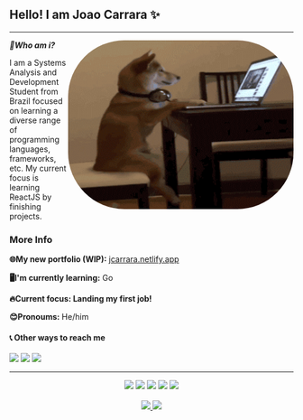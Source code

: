 ## Hello! I am Joao Carrara ✨

---

***🤔Who am i?***   <img align="right" alt="Coding" width="400" src="assets/dog.gif"  height="299" width="302" style="border-radius:100px">

I am a Systems Analysis and Development Student from Brazil focused on learning a diverse range of programming languages, frameworks, etc. My current focus is learning ReactJS by finishing projects.


### More Info
**🌐My new portfolio (WIP):**  [ jcarrara.netlify.app](https://jcarrara.netlify.app/)

**🖥️I'm currently learning:**  Go 

**🔥Current focus: Landing my first job!** 

**😊Pronoums:** He/him

#### 📞 Other ways to reach me 

<div align="left">
 <a href="https://discord.com/users/162296515585507329/" target="_blank"><img src="https://img.shields.io/badge/Discord-7289DA?style=for-the-badge&logo=discord&logoColor=white" target="_blank"></a> 
  <a href = "mailto:joao.queirozcarrara@gmail.com"><img src="https://img.shields.io/badge/-Gmail-%23333?style=for-the-badge&logo=gmail&logoColor=white" target="_blank"></a>
  <a href="https://www.linkedin.com/in/queirozcarrara/" target="_blank"><img src="https://img.shields.io/badge/-LinkedIn-%230077B5?style=for-the-badge&logo=linkedin&logoColor=white" target="_blank"></a> 
</div>  

---

<div align="center">
 <img height="30em" src="https://img.shields.io/badge/-ReactJs-61DAFB?logo=react&logoColor=white&style=for-the-badge"/>
 <img height="30em" src="https://img.shields.io/badge/go-%2300ADD8.svg?style=for-the-badge&logo=go&logoColor=white"/>
 <img height="30em" src="https://img.shields.io/badge/javascript-%23323330.svg?style=for-the-badge&logo=javascript&logoColor=white"/>
 <img height="30em" src="https://img.shields.io/badge/node.js-6DA55F?style=for-the-badge&logo=node.js&logoColor=white) "/>
 
 <img height="30em" src="https://img.shields.io/badge/python-3670A0?style=for-the-badge&logo=python&logoColor=white"/>
 
</div>

<br/>

<div align="center">
  <a href="https://github.com/carrara1">
  <picture >
  <source height="160em"
    srcset="https://github-readme-stats.vercel.app/api?username=carrara1&show_icons=true&theme=dark&hide=contribs"
    media="(prefers-color-scheme: dark)"
  />
  <source height="160em"
    srcset="https://github-readme-stats.vercel.app/api?username=carrara1&show_icons=true&hide=contribs"
    media="(prefers-color-scheme: light), (prefers-color-scheme: no-preference)"
  />
  <img src="https://github-readme-stats.vercel.app/api?username=carrara1&show_icons=true&hide=contribs" />
</picture>
   
   <img height="160em" src="https://github-readme-stats.vercel.app/api/top-langs/?username=Carrara1&layout=compact&langs_count=7&theme=dark#gh-dark-mode-only"/>
</div>
